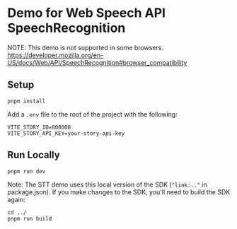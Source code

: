 # Demo for Web Speech API SpeechRecognition
NOTE: This demo is not supported in some browsers. https://developer.mozilla.org/en-US/docs/Web/API/SpeechRecognition#browser_compatibility

## Setup
```
pnpm install
```

Add a `.env` file to the root of the project with the following:
```
VITE_STORY_ID=000000
VITE_STORY_API_KEY=your-story-api-key
```

## Run Locally
```
pnpm run dev
```

Note: The STT demo uses this local version of the SDK (`"link:.."` in package.json). If you make changes to the SDK, you'll need to build the SDK again:
```
cd ../
pnpm run build
```
